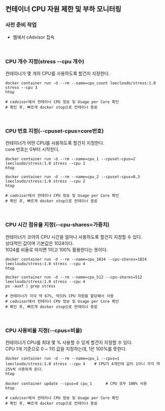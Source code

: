 ## 컨테이너 CPU 자원 제한 및 부하 모니터링

### 사전 준비 작업
- 웹에서 cAdvisor 접속

<br/>

### CPU 개수 지정(stress --cpu 개수)
컨테이너가 몇 개의 CPU를 사용하도록 할건지 지정한다.

```shell
docker container run -d --rm --name=cpu_count leecloudo/stress:1.0 stress --cpu 3
htop

# cadvisor에서 컨테이너 CPU 정보 및 Usage per Core 확인
# 확인 후, 빠르게 docker stop으로 컨테이너 종료
```

<br/>

### CPU 번호 지정(--cpuset-cpus=core번호)
컨테이너가 어떤 CPU를 사용하도록 할건지 지정한다.  
core 번호는 0부터 시작한다.

```shell
docker container run -d --rm --name=cpu_1 --cpuset-cpus=2 leecloudo/stress:1.0 stress --cpu 1
htop

docker container run -d --rm --name=cpu_2 --cpuset-cpus=0,3 leecloudo/stress:1.0 stress --cpu 2
htop

# cadvisor에서 컨테이너 CPU 정보 및 Usage per Core 확인
# 확인 후, 빠르게 docker stop으로 컨테이너 종료
```

<br/>

### CPU 시간 점유율 지정(--cpu-shares=가중치)
컨테이너가 코어의 CPU 시간을 얼마나 사용하도록 할건지 지정할 수 있다.  
상대적인 값이며 기본값은 1024이다.  
1024를 비율로 따지면 1이고 100% 활용한다는 뜻이다.


```shell
docker container run -d --rm --name=cpu_1024 --cpu-shares=1024 leecloudo/stress:1.0 stress --cpu 4
htop

docker container run -d --rm --name=cpu_512 --cpu-shares=512 leecloudo/stress:1.0 stress --cpu 4
ps -auxf | grep stress

# 컨테이너가 각각 약 67%, 약33% CPU 자원을 할당해서 사용
# cadvisor에서 컨테이너 CPU 정보 및 Usage per Core 확인
# 확인 후, 빠르게 docker stop으로 컨테이너 종료
```

<br/>

### CPU 사용비율 지정(--cpus=비율)
컨테이너가 CPU를 최대 몇 % 사용할 수 있게 할건지 지정할 수 있다.  
CPU 1개 기준으로 0 ~ 1의 값을 지정하는데, 1은 100%를 뜻한다.  

```shell
docker container run -d --rm --name=cpu_1 --cpus=1 leecloudo/stress:1.0 stress --cpu 4    # CPU가 4개인데 값이 1이니 각각 약 25%씩 사용하게 된다.
htop

docker container update --cpus=4 cpu_1      # CPU 모두 100% 사용
htop

# cadvisor에서 컨테이너 CPU 정보 및 Usage per Core 확인
# 확인 후, 빠르게 docker stop으로 컨테이너 종료
```
